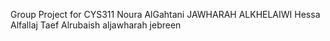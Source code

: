Group Project for CYS311
Noura AlGahtani
JAWHARAH ALKHELAIWI
Hessa Alfallaj
Taef Alrubaish
aljawharah jebreen
